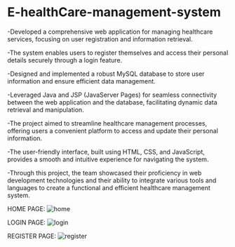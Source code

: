 # E-healthCare-management-system

-Developed a comprehensive web application for managing healthcare services, focusing on user registration and information retrieval.

-The system enables users to register themselves and access their personal details securely through a login feature.

-Designed and implemented a robust MySQL database to store user information and ensure efficient data management.

-Leveraged Java and JSP (JavaServer Pages) for seamless connectivity between the web application and the database, facilitating dynamic data retrieval and manipulation.

-The project aimed to streamline healthcare management processes, offering users a convenient platform to access and update their personal information.

-The user-friendly interface, built using HTML, CSS, and JavaScript, provides a smooth and intuitive experience for navigating the system.

-Through this project, the team showcased their proficiency in web development technologies and their ability to integrate various tools and languages to create a functional and efficient healthcare management system.

HOME PAGE:
![home](https://user-images.githubusercontent.com/85962716/167902702-40677adb-83cd-418f-80f8-249465608098.png)

LOGIN PAGE:
![login](https://user-images.githubusercontent.com/85962716/167902719-05189e90-7804-4825-ba6e-c0880d5e3423.png)

REGISTER PAGE:
![register](https://user-images.githubusercontent.com/85962716/167902731-7b1133f1-c8f4-402f-b0cd-9a85c6440c42.png)

